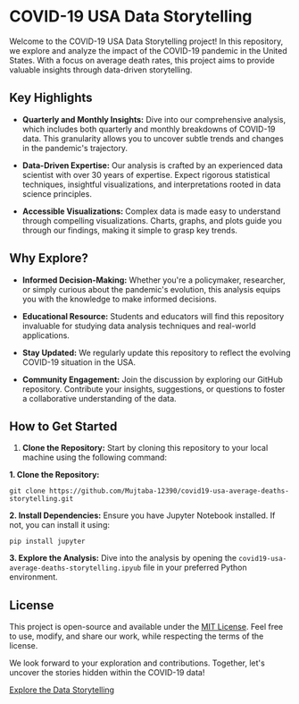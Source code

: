 # COVID-19 USA Data Storytelling

Welcome to the COVID-19 USA Data Storytelling project! In this repository, we explore and analyze the impact of the COVID-19 pandemic in the United States. With a focus on average death rates, this project aims to provide valuable insights through data-driven storytelling.

## Key Highlights

- **Quarterly and Monthly Insights:** Dive into our comprehensive analysis, which includes both quarterly and monthly breakdowns of COVID-19 data. This granularity allows you to uncover subtle trends and changes in the pandemic's trajectory.

- **Data-Driven Expertise:** Our analysis is crafted by an experienced data scientist with over 30 years of expertise. Expect rigorous statistical techniques, insightful visualizations, and interpretations rooted in data science principles.

- **Accessible Visualizations:** Complex data is made easy to understand through compelling visualizations. Charts, graphs, and plots guide you through our findings, making it simple to grasp key trends.

## Why Explore?

- **Informed Decision-Making:** Whether you're a policymaker, researcher, or simply curious about the pandemic's evolution, this analysis equips you with the knowledge to make informed decisions.

- **Educational Resource:** Students and educators will find this repository invaluable for studying data analysis techniques and real-world applications.

- **Stay Updated:** We regularly update this repository to reflect the evolving COVID-19 situation in the USA.

- **Community Engagement:** Join the discussion by exploring our GitHub repository. Contribute your insights, suggestions, or questions to foster a collaborative understanding of the data.

## How to Get Started

1. **Clone the Repository:** Start by cloning this repository to your local machine using the following command:

**1. Clone the Repository:**
```
git clone https://github.com/Mujtaba-12390/covid19-usa-average-deaths-storytelling.git
```
**2. Install Dependencies:**
Ensure you have Jupyter Notebook installed. If not, you can install it using:
```
pip install jupyter
```

 **3. Explore the Analysis:** Dive into the analysis by opening the `covid19-usa-average-deaths-storytelling.ipyub` file in your preferred Python environment.

## License

This project is open-source and available under the [MIT License](https://github.com/Mujtaba-12390/covid19-usa-average-deaths-storytelling/blob/main/LICENSE). Feel free to use, modify, and share our work, while respecting the terms of the license.

We look forward to your exploration and contributions. Together, let's uncover the stories hidden within the COVID-19 data!

[Explore the Data Storytelling](https://github.com/Mujtaba-12390/covid19-usa-average-deaths-storytelling)
